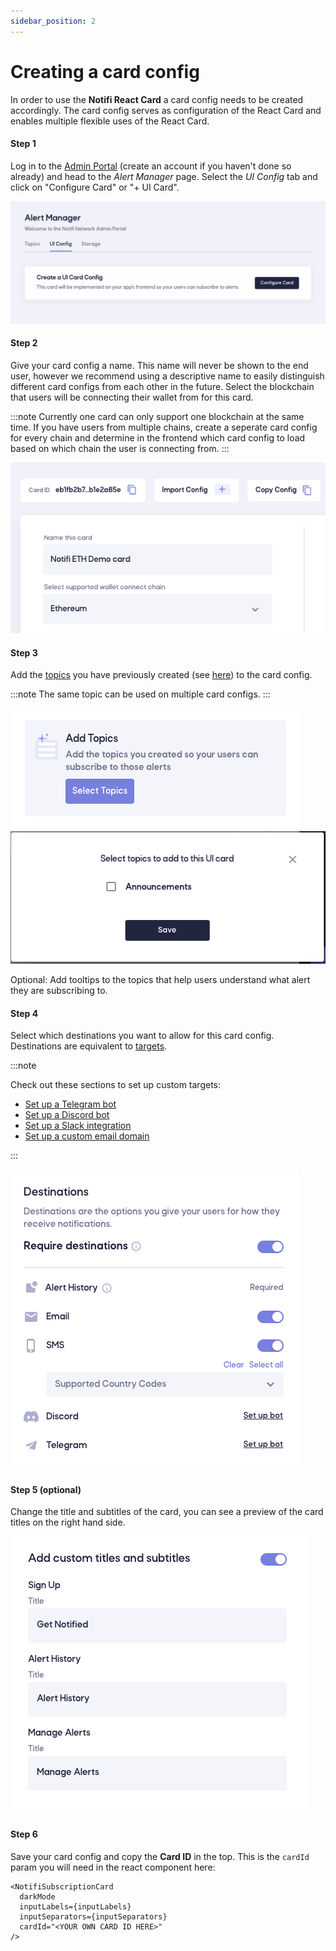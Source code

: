 ```yaml
---
sidebar_position: 2
---
```


# Creating a card config

In order to use the **Notifi React Card** a card config needs to be created accordingly.
The card config serves as configuration of the React Card and enables multiple flexible uses of the React Card.

#### Step 1

Log in to the [Admin Portal](https://admin.notifi.network) (create an account if you haven't done so already) and head to the _Alert Manager_ page.
Select the _UI Config_ tab and click on "Configure Card" or "+ UI Card". 

![UI Config tab](/img/create-card-id-2.0/1.png)

#### Step 2

Give your card config a name. This name will never be shown to the end user, however we recommend using a descriptive name to easily distinguish different card configs from each other in the future.
Select the blockchain that users will be connecting their wallet from for this card. 

:::note
Currently one card can only support one blockchain at the same time. If you have users from multiple chains, create a seperate card config for every chain and determine in the frontend which card config to load based on which chain the user is connecting from. 
:::

![Naming card config](/img/create-card-id-2.0/2.png)


#### Step 3

Add the [topics](../../integration-overview/alerts-in-depth.md#topic) you have previously created (see [here](../../create-topics/)) to the card config. 

:::note
The same topic can be used on multiple card configs. 
:::

![Adding topics](/img/create-card-id-2.0/4.png)
![Adding topics popup](/img/create-card-id-2.0/3.png)

Optional: Add tooltips to the topics that help users understand what alert they are subscribing to.

#### Step 4

Select which destinations you want to allow for this card config. Destinations are equivalent to [targets](../../integration-overview/alerts-in-depth.md#target). 

:::note

Check out these sections to set up custom targets:

- [Set up a Telegram bot](../../target-setup/tg-bot)
- [Set up a Discord bot](../../target-setup/discord-bot)
- [Set up a Slack integration](../../target-setup/slack-integration)
- [Set up a custom email domain](../../target-setup/email-domain)

:::

![configuring destinations](/img/create-card-id-2.0/5.png)


#### Step 5 (optional)

Change the title and subtitles of the card, you can see a preview of the card titles on the right hand side. 

![custom titles](/img/create-card-id-2.0/6.png)

#### Step 6

Save your card config and copy the **Card ID** in the top. This is the `cardId` param you will need in the react component here: 

```tsx
<NotifiSubscriptionCard
  darkMode
  inputLabels={inputLabels}
  inputSeparators={inputSeparators}
  cardId="<YOUR OWN CARD ID HERE>"
/>
```
